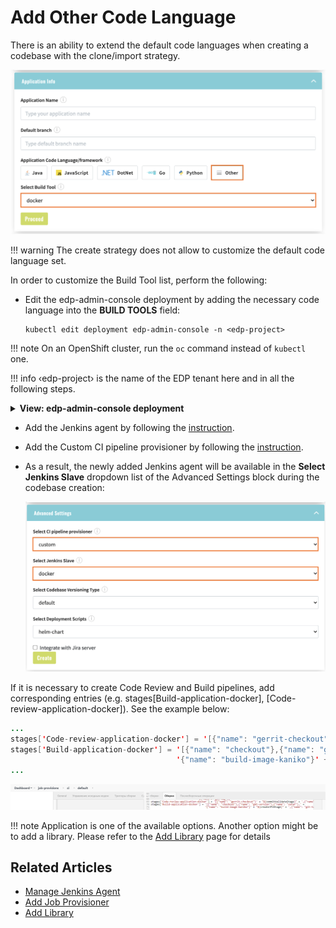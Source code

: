 # Add Other Code Language

There is an ability to extend the default code languages when creating a codebase with the clone/import strategy.

![other-language](../assets/operator-guide/ac_other_language.png "other-language")

!!! warning
    The create strategy does not allow to customize the default code language set.

In order to customize the Build Tool list, perform the following:

*  Edit the edp-admin-console deployment by adding the necessary code language into the **BUILD TOOLS** field:
   
       kubectl edit deployment edp-admin-console -n <edp-project>

!!! note 
    On an OpenShift cluster, run the `oc` command instead of `kubectl` one.

!!! info
    &#8249;edp-project&#8250; is the name of the EDP tenant here and in all the following steps.

<details>
<summary><b>View: edp-admin-console deployment</b></summary>

```yaml
...
spec:
  containers:
  - env:
    ...
    - name: BUILD_TOOLS
      value: docker # List of custom build tools in Admin Console, e.g. 'docker,helm';
    ...
...
```
</details>

* Add the Jenkins agent by following the [instruction](https://github.com/epam/edp-jenkins-operator/blob/master/documentation/add-jenkins-slave.md#add-jenkins-slave).

* Add the Custom CI pipeline provisioner by following the [instruction](./manage-jenkins-job-provision.md#add-custom-ci-pipeline-job-provisioner).

* As a result, the newly added Jenkins agent will be available in the **Select Jenkins Slave** dropdown list of the
Advanced Settings block during the codebase creation:

  ![jenkins-agent](../assets/operator-guide/ac_jenkins_agent.png "jenkins-agent")

If it is necessary to create Code Review and Build pipelines, add corresponding entries (e.g. stages[Build-application-docker], [Code-review-application-docker]). See the example below:

```java
...
stages['Code-review-application-docker'] = '[{"name": "gerrit-checkout"}' + "${commitValidateStage}" + ',{"name": "sonar"}]'
stages['Build-application-docker'] = '[{"name": "checkout"},{"name": "get-version"},{"name": "sonar"},' +
                                     '{"name": "build-image-kaniko"}' + "${createJFVStage}" + ',{"name": "git-tag"}]'
...
```

![jenkins-provisioner](../assets/operator-guide/ac_jenkins_provisioner.png "jenkins-provisioner")

!!! note
    Application is one of the available options. Another option might be to add a library. Please refer to the [Add Library](../user-guide/add-library.md) page for details

## Related Articles

* [Manage Jenkins Agent](add-jenkins-agent.md)
* [Add Job Provisioner](manage-jenkins-ci-job-provision.md)
* [Add Library](../user-guide/add-library.md)
